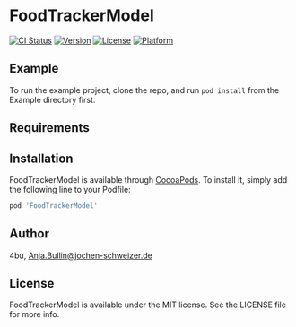 # FoodTrackerModel

[![CI Status](https://img.shields.io/travis/4bu/FoodTrackerModel.svg?style=flat)](https://travis-ci.org/4bu/FoodTrackerModel)
[![Version](https://img.shields.io/cocoapods/v/FoodTrackerModel.svg?style=flat)](https://cocoapods.org/pods/FoodTrackerModel)
[![License](https://img.shields.io/cocoapods/l/FoodTrackerModel.svg?style=flat)](https://cocoapods.org/pods/FoodTrackerModel)
[![Platform](https://img.shields.io/cocoapods/p/FoodTrackerModel.svg?style=flat)](https://cocoapods.org/pods/FoodTrackerModel)

## Example

To run the example project, clone the repo, and run `pod install` from the Example directory first.

## Requirements

## Installation

FoodTrackerModel is available through [CocoaPods](https://cocoapods.org). To install
it, simply add the following line to your Podfile:

```ruby
pod 'FoodTrackerModel'
```

## Author

4bu, Anja.Bullin@jochen-schweizer.de

## License

FoodTrackerModel is available under the MIT license. See the LICENSE file for more info.
